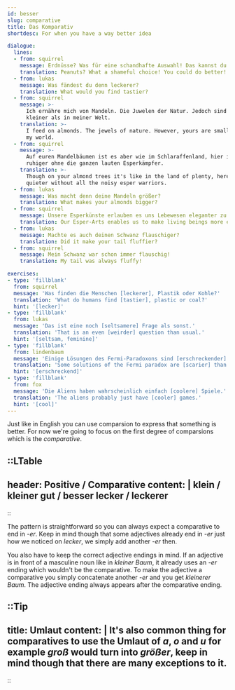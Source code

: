 ```yaml
---
id: besser
slug: comparative
title: Das Komparativ
shortdesc: For when you have a way better idea

dialogue:
  lines:
  - from: squirrel
    message: Erdnüsse? Was für eine schandhafte Auswahl! Das kannst du besser!
    translation: Peanuts? What a shameful choice! You could do better!
  - from: lukas
    message: Was fändest du denn leckerer?
    translation: What would you find tastier?
  - from: squirrel
    message: >-
      Ich ernähre mich von Mandeln. Die Juwelen der Natur. Jedoch sind eure
      kleiner als in meiner Welt.
    translation: >-
      I feed on almonds. The jewels of nature. However, yours are smaller than in
      my world.
  - from: squirrel
    message: >-
      Auf euren Mandelbäumen ist es aber wie im Schlaraffenland, hier ist es
      ruhiger ohne die ganzen lauten Esperkämpfer.
    translation: >-
      Though on your almond trees it's like in the land of plenty, here it's
      quieter without all the noisy esper warriors.
  - from: lukas
    message: Was macht denn deine Mandeln größer?
    translation: What makes your almonds bigger?
  - from: squirrel
    message: Unsere Esperkünste erlauben es uns Lebewesen eleganter zu machen.
    translation: Our Esper-Arts enables us to make living beings more elegant.
  - from: lukas
    message: Machte es auch deinen Schwanz flauschiger?
    translation: Did it make your tail fluffier?
  - from: squirrel
    message: Mein Schwanz war schon immer flauschig!
    translation: My tail was always fluffy!

exercises:
- type: 'fillblank'
  from: squirrel
  message: 'Was finden die Menschen [leckerer], Plastik oder Kohle?'
  translation: 'What do humans find [tastier], plastic or coal?'
  hint: '[lecker]'
- type: 'fillblank'
  from: lukas
  message: 'Das ist eine noch [seltsamere] Frage als sonst.'
  translation: 'That is an even [weirder] question than usual.'
  hint: '[seltsam, feminine]'
- type: 'fillblank'
  from: lindenbaum
  message: 'Einige Lösungen des Fermi-Paradoxons sind [erschreckender] als andere.'
  translation: 'Some solutions of the Fermi paradox are [scarier] than others.'
  hint: '[erschreckend]'
- type: 'fillblank'
  from: fox
  message: 'Die Aliens haben wahrscheinlich einfach [coolere] Spiele.'
  translation: 'The aliens probably just have [cooler] games.'
  hint: '[cool]'
---
```


Just like in English you can use comparsion to express that something is better. For now we're going to focus on the first degree of comparsions which is the _comparative_.

::LTable
---
header: Positive / Comparative
content: |
  klein / kleiner
  gut / besser
  lecker / leckerer
---
::

The pattern is straightforward so you can always expect a comparative to end in _-er_. Keep in mind though that some adjectives already end in _-er_ just how we noticed on _lecker_, we simply add another _-er_ then.

You also have to keep the correct adjective endings in mind. If an adjective is in front of a masculine noun like in _kleiner Baum_, it already uses an _-er_ ending which wouldn't be the comparative. To make the adjective a comparative you simply concatenate another _-er_ and you get _kleinerer Baum_. The adjective ending always appears after the comparative ending.

::Tip
---
title: Umlaut
content: |
  It's also common thing for comparatives to use the Umlaut of _a_, _o_ and _u_ for example _groß_ would turn into _größer_, keep in mind though that there are many exceptions to it.
---
::
<!-- 

    // // LEVEL 2
    // {
    //   lines: [
    //     {
    //       from: "fox",
    //       message: "Was ist [besser]? Kaffee oder Tee?",
    //       translation: "What's [better]? Coffee or tea?"
    //     },
    //     {
    //       from: "lindenbaum",
    //       message: "Besser? Das hängt vom Kontext ab.",
    //       translation: "Better? It depends on context."
    //     },
    //     {
    //       from: "lindenbaum",
    //       message: "Kaffee schmeckt [bitterer] und enthält mehr Koffein.",
    //       translation: "Coffee tastes [more bitter] and has more caffeine.",
    //       hint: "[bitter]"
    //     },
    //     {
    //       from: "lindenbaum",
    //       message: "Tee schmeckt [milder] und enthält den beruhigenden Stoff, L-Theanin.",
    //       translation: "Tea tastes [milder] and contains a calming chemical, L-Theanine.",
    //       hint: "[mild]"
    //     },
    //     {
    //       from: "lindenbaum",
    //       message: "Ich persönlich mag Kaffee [lieber].",
    //       translation: "I personally like coffee more.",
    //       hint: "[lieb]"
    //     },
    //     {
    //       from: "fox",
    //       message: "Hmm, also ist Kaffee besser.",
    //       translation: "Hmm, so coffee is better.",
    //     },
    //     {
    //       from: "lindenbaum",
    //       message: "Nur, wenn du persönlich entscheidest, was du mir geben willst.",
    //       translation: "Only if you're deciding which to give me, personally."
    //     },
    //     {
    //       from: "fox",
    //       message: "Aber Lin ist [wichtiger] als andere Menschen.",
    //       translation: "But Lin is more [important] than other humans.",
    //       hint: "[wichtig]"
    //     },
    //     {
    //       from: "fox",
    //       message: "Deine Präferenz hat also ein [höheres] Gewicht im Gesamtumfang.",
    //       translation: "So your preference carries [higher] weight in global scope.",
    //       hint: "[hoch, neuter]"
    //     },
    //     {
    //       from: "lindenbaum",
    //       message: "Aha! Ich registriere das immer noch als Analysefehler, aber es ist ein sehr süßer Fehler.",
    //       translation: "Hah! I'm still recording this as an analysis bug, but it's a very sweet one."
    //     }
    //   ]
    // }, -->